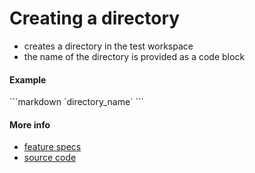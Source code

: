 # Creating a directory

* creates a directory in the test workspace
* the name of the directory is provided as a code block


#### Example

<a class="textRunner_runMarkdownInTextrun">
```markdown
<a class="textRunner_createDirectory">
`directory_name`
</a>
```
</a>


#### More info

- [feature specs](../../features/actions/built-in/create-directory/create-directory.feature)
- [source code](../../src/actions/built-in/create-directory.ls)
